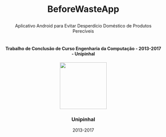 
# <p align="center">BeforeWasteApp</p>
<p align="center">Aplicativo Android para Evitar Desperdício Doméstico de Produtos Perecíveis</p>

# <h4 align="center">Trabalho de Conclusão de Curso Engenharia da Computação - 2013-2017 - Unipinhal</h4>

<div align="center">
<img src="https://user-images.githubusercontent.com/88908627/133351187-a16b0d28-384b-4b29-bbc4-a885f5f328de.png" width="150px" height="150px">
</div>
                                                                                                                
<p align="center">
    <h3 align="center">Unipinhal</h3>
    <p align="center">
       2013-2017
    <br />
   </p>
<p>

